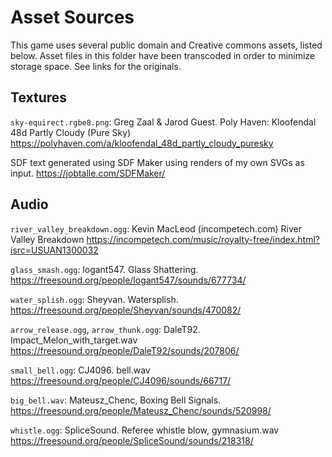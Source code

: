 Asset Sources
=============

This game uses several public domain and Creative commons assets, listed below.
Asset files in this folder have been transcoded in order to minimize storage space.
See links for the originals.

Textures
--------

`sky-equirect.rgbe8.png`: Greg Zaal & Jarod Guest. 
Poly Haven: Kloofendal 48d Partly Cloudy (Pure Sky)
https://polyhaven.com/a/kloofendal_48d_partly_cloudy_puresky

SDF text generated using SDF Maker using renders of my own SVGs as input.
https://jobtalle.com/SDFMaker/

Audio
-----

`river_valley_breakdown.ogg`: Kevin MacLeod (incompetech.com)
River Valley Breakdown
https://incompetech.com/music/royalty-free/index.html?isrc=USUAN1300032

`glass_smash.ogg`: logant547. Glass Shattering.
https://freesound.org/people/logant547/sounds/677734/

`water_splish.ogg`: Sheyvan. Watersplish.
https://freesound.org/people/Sheyvan/sounds/470082/

`arrow_release.ogg`, `arrow_thunk.ogg`: DaleT92. Impact_Melon_with_target.wav
https://freesound.org/people/DaleT92/sounds/207806/

`small_bell.ogg`: CJ4096. bell.wav
https://freesound.org/people/CJ4096/sounds/66717/

`big_bell.wav`: Mateusz_Chenc, Boxing Bell Signals.
https://freesound.org/people/Mateusz_Chenc/sounds/520998/

`whistle.ogg`: SpliceSound. Referee whistle blow, gymnasium.wav
https://freesound.org/people/SpliceSound/sounds/218318/


